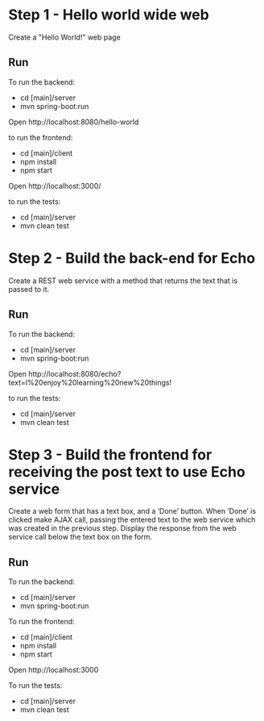 # Step 1 - Hello world wide web

Create a "Hello World!" web page

## Run

To run the backend:
- cd [main]/server
- mvn spring-boot:run

Open http://localhost:8080/hello-world

to run the frontend:
- cd [main]/client
- npm install
- npm start

Open http://localhost:3000/


to run the tests:
- cd [main]/server
- mvn clean test


# Step 2 - Build the back-end for Echo

Create a REST web service with a method that returns the text that is passed to it.

## Run

To run the backend:
- cd [main]/server
- mvn spring-boot:run

Open http://localhost:8080/echo?text=I%20enjoy%20learning%20new%20things!

to run the tests:
- cd [main]/server
- mvn clean test

# Step 3 - Build the frontend for receiving the post text to use Echo service

Create a web form that has a text box, and a ‘Done’ button. When ‘Done’ is clicked make AJAX call, passing the entered text to the web service which was created in the previous step. Display the response from the web service call below the text box on the form.

## Run

To run the backend:
- cd [main]/server
- mvn spring-boot:run

To run the frontend:
- cd [main]/client
- npm install
- npm start

Open http://localhost:3000

To run the tests:
- cd [main]/server
- mvn clean test
